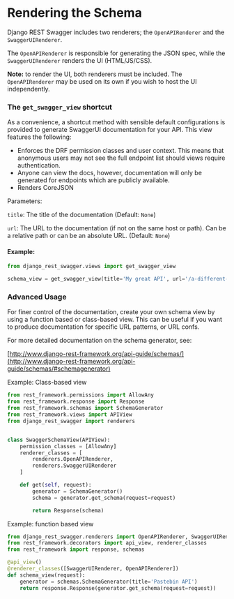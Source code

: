 # Rendering the Schema

Django REST Swagger includes two renderers; the `OpenAPIRenderer` and the 
`SwaggerUIRenderer`.

The `OpenAPIRenderer` is responsible for generating the JSON spec, while the `SwaggerUIRenderer` renders the UI (HTML/JS/CSS).

**Note:** to render the UI, both renderers must be included. The `OpenAPIRenderer` may be used on its own if you wish to host the UI independently.


### The `get_swagger_view` shortcut

As a convenience, a shortcut method with sensible default configurations is provided  to generate SwaggerUI documentation for your API. This view features the following:

- Enforces the DRF permission classes and user context. This means that anonymous users may not see the full endpoint list should views require authentication.
- Anyone can view the docs, however, documentation will only be generated for endpoints which are publicly available.
- Renders CoreJSON

Parameters:

`title`: The title of the documentation (Default: `None`)

`url`: The URL to the documentation (if not on the same host or path). Can be a relative path or  can be an absolute URL. (Default: `None`)


#### Example:
```python
from django_rest_swagger.views import get_swagger_view

schema_view = get_swagger_view(title='My great API', url='/a-different-path')
```

### Advanced Usage

For finer control of the documentation, create your own schema view by using a function based or class-based view. This can be useful if you want to produce documentation for specific URL patterns, or URL confs.

For more detailed documentation on the schema generator, see:

[http://www.django-rest-framework.org/api-guide/schemas/](http://www.django-rest-framework.org/api-guide/schemas/#schemagenerator)


Example: Class-based view
```python
from rest_framework.permissions import AllowAny
from rest_framework.response import Response
from rest_framework.schemas import SchemaGenerator
from rest_framework.views import APIView
from django_rest_swagger import renderers


class SwaggerSchemaView(APIView):
    permission_classes = [AllowAny]
    renderer_classes = [
        renderers.OpenAPIRenderer,
        renderers.SwaggerUIRenderer
    ]

    def get(self, request):
        generator = SchemaGenerator()
        schema = generator.get_schema(request=request)

        return Response(schema)
```


Example: function based view
```python
from django_rest_swagger.renderers import OpenAPIRenderer, SwaggerUIRenderer
from rest_framework.decorators import api_view, renderer_classes
from rest_framework import response, schemas

@api_view()
@renderer_classes([SwaggerUIRenderer, OpenAPIRenderer])
def schema_view(request):
    generator = schemas.SchemaGenerator(title='Pastebin API')
    return response.Response(generator.get_schema(request=request))
```
